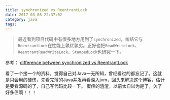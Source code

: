 ```yaml
---
title: synchronized vs ReentrantLock
date: 2017-03-08 22:37:02
category: java
tags:
---
```


> 最近看到项目代码中有很多地方用到了`synchronized`，纠结它与`ReentrantLock`在性能上孰优孰劣。正好也把`ReadWriteLock`、`ReentrantReadWriteLock`、`StampedLock`也研究一下。

参考：
[difference between synchronized vs ReentrantLock](https://javarevisited.blogspot.com/2013/03/reentrantlock-example-in-java-synchronized-difference-vs-lock.html)

看了一个接一个的资料，觉得自己对Java一无所知，曾经看过的都忘记了。这就是只会用的硬伤，先看完薄的Java并发再看深入jvm，回头来解决这个博客，估计是要看源码的了，自己写代码比较一下。
蛋疼的渣渣，以前太自以为是了，欠了好多债啊！！！